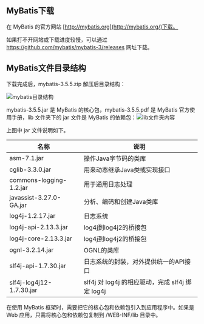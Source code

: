 ## MyBatis下载

在 MyBatis 的官方网站 [http://mybatis.org](http://mybatis.org/)下载。

如果打不开网站或下载进度较慢，可以通过 https://github.com/mybatis/mybatis-3/releases 网址下载。

## MyBatis文件目录结构

下载完成后，mybatis-3.5.5.zip 解压后目录结构：

![mybatis目录结构](http://c.biancheng.net/uploads/allimg/210708/143IRD4-0.png) 

mybatis-3.5.5.jar 是 MyBatis 的核心包，mybatis-3.5.5.pdf 是 MyBatis 官方使用手册，lib 文件夹下的 jar 文件是 MyBatis 的依赖包：![lib文件夹内容](http://c.biancheng.net/uploads/allimg/210708/143IU3W-1.png)

上图中 jar 文件说明如下。

| 名称                     | 说明                                             |
| ------------------------ | ------------------------------------------------ |
| asm-7.1.jar              | 操作Java字节码的类库                             |
| cglib-3.3.0.jar          | 用来动态继承Java类或实现接口                     |
| commons-logging-1.2.jar  | 用于通用日志处理                                 |
| javassist-3.27.0-GA.jar  | 分析、编码和创建Java类库                         |
| log4j-1.2.17.jar         | 日志系统                                         |
| log4j-api-2.13.3.jar     | log4j到log4j2的桥接包                            |
| log4j-core-2.13.3.jar    | log4j到log4j2的桥接包                            |
| ognl-3.2.14.jar          | OGNL的类库                                       |
| slf4j-api-1.7.30.jar     | 日志系统的封装，对外提供统一的API接口            |
| slf4j-log4j12-1.7.30.jar | slf4j 对 log4j 的相应驱动，完成 slf4j 绑定 log4j |


在使用 MyBatis 框架时，需要把它的核心包和依赖包引入到应用程序中。如果是 Web 应用，只需将核心包和依赖包复制到 /WEB-INF/lib 目录中。